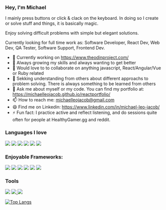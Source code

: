 ### Hey, I'm Michael

I mainly press buttons or click & clack on the keyboard. In doing so I create or solve stuff and things, it is basically magic.

Enjoy solving difficult problems with simple but elegant solutions.

Currently looking for full time work as: 
Software Developer, React Dev, Web Dev, QA Tester, Software Support, Frontend Dev.

- 🔭 Currently working on https://www.theodinproject.com/
- 🌱 Always growing my skills and always wanting to get better
- 👯 Would love to to collaborate on anything javascript, React/Angular/Vue or Ruby related
- 🤔 Sekking understanding from others about different approachs to problem solving. There is always something to be learned from others
- 💬 Ask me about myself or my code. You can find my portfolio at: https://michaelleojacob.github.io/reactportfolio/
- 📫 How to reach me: michaelleojacob@gmail.com
- 😄 Find me on Linkedin: https://www.linkedin.com/in/michael-leo-jacob/
- ⚡ Fun fact: I practice active and reflect listening, and do sessions quite often for people at HealthyGamer.gg and reddit.


### Languages I love

[<img src="https://img.shields.io/badge/javascript%20-%23323330.svg?&style=for-the-badge&logo=javascript&logoColor=%23F7DF1E"/>]() [<img src="https://img.shields.io/badge/node.js%20-%2343853D.svg?&style=for-the-badge&logo=node.js&logoColor=white"/>]() [<img src="https://img.shields.io/badge/ruby-%23CC342D.svg?&style=for-the-badge&logo=ruby&logoColor=white"/>]() [<img src="https://img.shields.io/badge/html5%20-%23E34F26.svg?&style=for-the-badge&logo=html5&logoColor=white"/>]() [<img src="https://img.shields.io/badge/css3%20-%231572B6.svg?&style=for-the-badge&logo=css3&logoColor=white"/>]() [<img src="https://img.shields.io/badge/markdown-%23000000.svg?&style=for-the-badge&logo=markdown&logoColor=white"/>]()


### Enjoyable Frameworks:

[<img src="https://img.shields.io/badge/react%20-%2320232a.svg?&style=for-the-badge&logo=react&logoColor=%2361DAFB"/>]() [<img src="https://img.shields.io/badge/redux%20-%23593d88.svg?&style=for-the-badge&logo=redux&logoColor=white"/>]() [<img src="https://img.shields.io/badge/express.js%20-%23404d59.svg?&style=for-the-badge"/>]() [<img src="https://img.shields.io/badge/rails%20-%23CC0000.svg?&style=for-the-badge&logo=ruby-on-rails&logoColor=white"/>]() [<img src="https://img.shields.io/badge/bootstrap%20-%23563D7C.svg?&style=for-the-badge&logo=bootstrap&logoColor=white"/>]() [<img src="https://img.shields.io/badge/material%20ui%20-%230081CB.svg?&style=for-the-badge&logo=material-ui&logoColor=white"/>]()

### Tools

[<img src="https://img.shields.io/badge/git%20-%23F05033.svg?&style=for-the-badge&logo=git&logoColor=white"/>]() [<img src="https://img.shields.io/badge/github%20-%23121011.svg?&style=for-the-badge&logo=github&logoColor=white"/>
]() [<img src="https://img.shields.io/badge/heroku%20-%23430098.svg?&style=for-the-badge&logo=heroku&logoColor=white"/>]()


[![Top Langs](https://github-readme-stats.vercel.app/api/top-langs/?username=Michaelleojacob&layout=compact&theme=radical)](https://github.com/anuraghazra/github-readme-stats)
